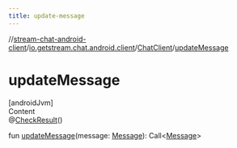 ```yaml
---
title: update-message
---
```

//[stream-chat-android-client](../../../index.md)/[io.getstream.chat.android.client](../index.md)/[ChatClient](index.md)/[updateMessage](updateMessage.md)



# updateMessage  
[androidJvm]  
Content  
@[CheckResult](https://developer.android.com/reference/kotlin/androidx/annotation/CheckResult.html)()  
  
fun [updateMessage](updateMessage.md)(message: [Message](../../io.getstream.chat.android.client.models/Message/index.md)): Call&lt;[Message](../../io.getstream.chat.android.client.models/Message/index.md)&gt;  



